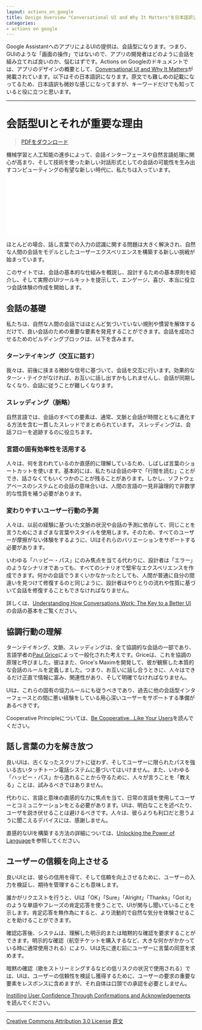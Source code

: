 ```yaml
---
layout: actions_on_google
title: Design Overview "Conversational UI and Why It Matters"を日本語訳しました
categories:
- actions on google
---
```

Google AssistantへのアプリによるUIの提供は、会話型になります。つまり、GUIのような「画面の操作」ではないので、アプリの開発者はどのように会話を組み立てれば良いのか、悩むはずです。Actions on Googleのドキュメントでは、アプリのデザインの概要として、[Conversational UI and Why It Matters](https://developers.google.com/actions/design/)が掲載されています。以下はその日本語訳になります。原文でも難しめの記載になってるため、日本語訳も微妙な感じになってますが、キーワードだけでも知っていると役に立つと思います。

---

# 会話型UIとそれが重要な理由

> [PDFをダウンロード](https://developers.google.com/actions/downloads/get-started.pdf)

機械学習と人工知能の進歩によって、会話インターフェースや自然言語処理に関心が高まり、そして技術を使った新しい対話形式としての会話の可能性を生み出すコンピューティングの有望な新しい時代に、私たちは入っています。

<iframe class="devsite-embedded-youtube-video" data-autohide="1" data-showinfo="0" frameborder="0" allowfullscreen="" id="ytplayer0" data-enablejsapi="1" src="//www.youtube.com/embed/ulAKc2gezfU?autohide=1&amp;showinfo=0&amp;enablejsapi=1" origin="https://developers.google.com" style="border: 0;"></iframe>

ほとんどの場合、話し言葉での入力の認識に関する問題は大きく解決され、自然な人間の会話をモデルとしたユーザーエクスペリエンスを構築する新しい挑戦が始まっています。

このサイトでは、会話の基本的な仕組みを概説し、設計するための基本原則を紹介し、そして実際のUIツールキットを提示して、エンゲージ、喜び、本当に役立つ会話体験の作成を開始します。

## 会話の基礎

私たちは、自然な人間の会話ではほとんど気づいていない規則や慣習を解体するだけで、良い会話のための重要な要素を発見することができます。会話を成功させるためのビルディングブロックは、以下を含みます。

### ターンテイキング（交互に話す）

我々は、前後に挟まる微妙な信号に基づいて、会話を交互に行います。効果的なターン・テイクがなければ、お互いに話し出すかもしれませんし、会話が同期しなくなり、会話に従うことが難しくなります。

### スレッディング（脈略）

自然言語では、会話のすべての要素は、通常、文脈と会話が時間とともに進化する方法を含む一貫したスレッドでまとめられています。 スレッディングは、会話フローを追跡するのに役立ちます。

### 言語の固有効率性を活用する

人々は、何を言われているのか直感的に理解しているため、しばしば言葉のショートカットを使います。基本的には、私たちは会話の中で「行間を読む」ことができ、話さなくてもいくつかのことが残ることがあります。しかし、ソフトウェアベースのシステムとの会話の意味合いは、人間の言語の一見非論理的で非数学的な性質を補う必要があります。

### 変わりやすいユーザー行動の予測

人々は、以前の経験に基づいた文脈の状況や会話の予測に依存して、同じことを言うためにさまざまな言葉やスタイルを使用します。そのため、すべてのユーザーが摩擦がない体験をするように、UIはそれらのバリエーションをサポートする必要があります。

いわゆる「ハッピー・パス」にのみ焦点を当てる代わりに、設計者は「エラー」のようなシナリオであっても、すべてのシナリオで堅牢なエクスペリエンスを作成できます。何かの会話でうまくいかなかったとしても、人間が普通に自分の間違いを見つけて修復するのと同じように、設計者はやりとりの流れや性質に基づいて会話を修復することもできなければなりません。

詳しくは、[Understanding How Conversations Work: The Key to a Better UI](https://developers.google.com/actions/design/how-conversations-work)の会話の基本をご覧ください。


## 協調行動の理解

ターンテイキング、文脈、スレッディングは、全て協調的な会話の一部であり、言語学者の[Paul Grice](https://plato.stanford.edu/entries/grice/)によって一般化された考えです。Griceは、これを協調の原理と呼びました。彼はまた、Grice's Maximを開発して、彼が観察した本質的な会話のルールを定義しました。つまり、お互いに話し合うときに、人々はできるだけ正直で情報に富み、関連性があり、そして明確でなければなりません。

UIは、これらの固有の協力ルールにも従うべきであり、過去に他の会話型インターフェースとの間に悪い経験をしている用心深いユーザーをサポートする準備があるべきです。

Cooperative Principleについては、[Be Cooperative...Like Your Users](https://developers.google.com/actions/design/be-cooperative)を読んでください。


## 話し言葉の力を解き放つ

良いUIは、古くなったスクリプトに従わず、そしてユーザーに限られたパスを強いる古いタッチトーン電話システムに基づいてはいけません。また、いわゆる「ハッピー・パス」から逸れることから守るために、人々が言うことを「教える」ことは、試みるべきではありません。

代わりに、言語と意味の直感的な力に焦点を当て、日常の言語を使用してユーザーとコミュニケーションをとる必要があります。UIは、明白なことを述べたり、ユーザを説き伏せることは避けるべきです。人々は、彼らよりも利口だと思うように聞こえるデバイスには、感謝しません。

直感的なUIを構築する方法の詳細については、[Unlocking the Power of Language](https://developers.google.com/actions/design/unlocking-the-power-of-spoken-language)を参照してください。

## ユーザーの信頼を向上させる

良いUIとは、彼らの信用を得て、そして信頼を向上させるために、ユーザーの入力を検証し、期待を管理することも意味します。

誰かがリクエストを行うと、UIは「OK」「Sure」「Alright」「Thanks」「Got it」のような単語やフレーズの肯定応答を使うことで、UIが関与し聞いていることを示します。肯定応答を無作為にすると、より流動的で自然な気分を体験させることを助けることができます。

確認応答後、システムは、理解した明示的または暗黙的な確認を要求することができます。明示的な確認（航空チケットを購入するなど、大きな何かがかかっている時に通常使用される）により、UIは先に進む前にユーザーに言葉の同意を求めます。

暗黙の確認（歌をストリーミングするなどの低リスクの状況で使用される）では、UIは、ユーザーの信頼性を検証し獲得するために、ユーザーの要求の重要な要素をレスポンスに含めますが、それ自体は口頭での承認を必要としません。

[Instilling User Confidence Through Confirmations and Acknowledgements](https://developers.google.com/actions/design/instilling-user-confidence)を読んでください。

---

[Creative Commons Attribution 3.0 License](http://creativecommons.org/licenses/by/3.0/)
[原文](https://developers.google.com/actions/design/)
